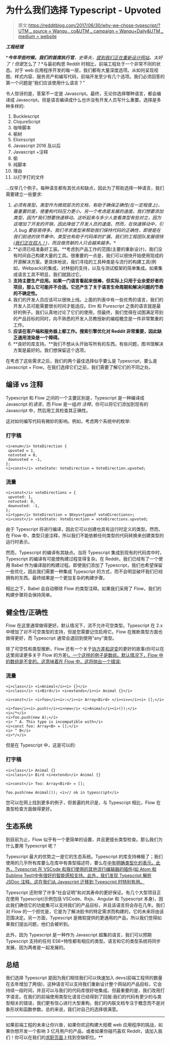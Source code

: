 # 为什么我们选择 Typescript - Upvoted

> 原文:[https://redditblog.com/2017/06/30/why-we-chose-typescript/?UTM _ source = Wanqu . co&UTM _ campaign = Wanqu+Daily&UTM _ medium = website](https://redditblog.com/2017/06/30/why-we-chose-typescript/?utm_source=wanqu.co&utm_campaign=Wanqu+Daily&utm_medium=website)

 ***工程经理***

 ****今年早些时候，我们的首席执行官**，史蒂夫，[提到我们正在重新设计网站](https://www.reddit.com/r/announcements/comments/5q4qmg/out_with_2016_in_with_2017/)。太好了！但是*怎么了？*与最初构思 Reddit 时相比，前端工程处于一个非常不同的状态。对于 web 应用程序开发的每一层，我们都有大量深度选项。从如何呈现视图、样式内容、服务资产和编写代码，前端开发至少有几个选项。我们必须回答的第一个问题是“我们应该使用什么语言？”

令人惊讶的是，答案不一定是 Javascript。最终，无论你选择哪种语言，都会编译成 Javascript。但是语言编译成什么也许没有开发人员写什么重要。选择是多种多样的:

1.  Bucklescript
2.  ClojureScript
3.  咖啡脚本
4.  榆树
5.  Elixirscript
6.  Javascript 2016 及以后
7.  Javascript +注释
8.  偷
9.  纯脚本
10.  理由
11.  以打字打的文件

…仅举几个例子。每种语言都有其优点和缺点，因此为了帮助选择一种语言，我们需要建立一些要求:

1.  **必须有类型。类型作为微观层次的文档，有助于确保正确性(在一定程度上)，最重要的是，使重构代码压力更小。另一个考虑是发展的速度。我们想要添加类型*，因为*我们想要快速移动。这听起来与多少人查看类型有些对立，因为这增加了开发的开销，因此降低了开发人员的速度。然而，在快速移动中，引入 bug 要容易得多。我们寻求类型来帮助我们保持代码的正确性，即使是在我们前进的快节奏中。类型也有助于代码库的扩展。我们的工程团队发展很快([我们正在招人！](https://about.reddit.com/careers/))，而且做贡献的人只会越来越多。**
2.  **必须已经准备好工装。**考虑到产品工作的范围(主要的重新设计)，我们没有时间自己构建大量的工具。很重要的一点是，我们可以很快开始使用现成的开源解决方案。更具体地说，我们寻找的工具种类是与流行的构建工具(例如，Webpack)的集成，对林挺的支持，以及与测试框架的简单集成。如果集成语言工具不明显，我们就跳过它。
3.  **支持主要生产应用。如果一门语言看起来很棒，但实际上只用于业余爱好者的项目，那么它可能并不合适。它还产生了关于语言生命周期和解决问题的节奏的不确定性。**
4.  我们的开发人员应该可以很快上线。上面的列表中有一些优秀的语言，我们的开发人员可能需要很长时间才能适应。Elm 和 Purescript 之类的语言就是最好的例子。我们认真地讨论了它们的使用，但最终，我们觉得在试图满足苛刻的产品目标的同时，向不熟悉的开发人员教授新的编程概念是一件非常繁重的工作。
5.  **应该在客户端和服务器上都工作。搜索引擎优化对 Reddit 非常重要，因此缺乏通用渲染是一个障碍。**
6.  **良好的库支持。**我们不想从头开始写所有的东西。有些问题，图书馆解决方案是最好的。我们想保留这个选项。

在考虑了这些需求之后，我们的两个最佳选择似乎要么是 Typescript，要么是 Javascript + Flow。在我们选择它们之前，我们需要了解它们的不同之处。

## **编译 vs 注释**

Typescript 和 Flow 之间的一个主要区别是，Typescript 是一种编译成 Javascript 的*语言*，而 Flow 是一组*的* *注释*，你可以将它们添加到现有的 Javascript 中，然后用工具检查其正确性。

这对如何编写代码有微妙的影响。例如，考虑两个系统中的枚举:

### **打字稿**

```
<i>enum</i> VoteDirection {
 upvoted = 1,
 notvoted = 0,
 downvoted = -1,
};
<i>const</i> voteState: VoteDirection = VoteDirection.upvoted;
```

### **流量**

```
<i>const</i> voteDirections = {
 upvoted: 1,
 notvoted: 0,
 downvoted: -1,
};
<i>type</i> VoteDirection = $Keys<typeof voteDirections>;
<i>const</i> voteState: VoteDirection = voteDirections.upvoted;
```

由于 Typescript 将进行编译，因此它可以创建也具有运行时定义的类型。然而，在 Flow 中，类型只是注释，所以我们不能依赖任何类型的代码转换来创建类型的运行时表示。

然而，Typescript 的编译有其缺点。当将 Typescript 集成到现有的代码库中时，Typescript 的编译有可能使构建过程变得复杂。在 Reddit，我们已经有了一个使用 Babel 作为编译层的构建过程。即使我们添加了 Typescript，我们也希望保留一些优化，因此我们需要一种集成 Typescript 的方式，而不会明显破坏我们已经拥有的东西。最终结果是一个更加复杂的构建步骤。

相比之下，Babel 会自动移除 Flow 的类型注释。如果我们采用了 Flow，我们的构建步骤将会保持简单。

## **健全性/正确性**

Flow 在这里通常做得更好。默认情况下，流不允许可空类型。Typescript 在 2.x 中增加了对不可空类型的支持，但是您需要记住启用它。Flow 在推断类型方面也做得更好，而 Typescript 通常会退回到使用“any”类型。

除了可空性和类型推断，Flow 还有一个关于[协方差和逆变](https://en.wikipedia.org/wiki/Covariance_and_contravariance_(computer_science))的更好的故事(你可以在这里阅读更多关于 Flow 的方差[)。一个这样的例子是数组。默认情况下，Flow 中的数组是不变的。这意味着在 Flow 中，这将抛出一个错误:](https://flow.org/en/docs/lang/variance/)

### **流量**

```
<i>class</i> <i>Animal</i><i> {}</i>
<i>class</i> <i>Bird</i> <i>extends</i><i> Animal {}</i>

<i>const</i> <i>foo</i><i>:</i><i> Array<Bird> </i><i>=</i><i> [];</i>

<i>foo</i><i>.push(</i><i>new</i> <i>Animal</i><i>());</i>
<i>/*</i>
<i>foo.push(new A);</i>
<i> ^ A. This type is incompatible with</i>
<i>const foo: Array<B> = [];</i>
<i> ^ B</i>
<i>*/</i>
```

但是在 Typescript 中，这是可以的:

### **打字稿**

```
<i>class</i> Animal {}
<i>class</i> Bird <i>extends</i> Animal {}

<i>const</i> foo: Array<Bird> = [];

foo.push(new Animal()); <i>// ok in typescript</i>
```

您可以在网上找到更多的例子，但普遍的共识是，与 Typescript 相比，Flow 在类型检查方面做得更好。

## **生态系统**

到目前为止，Flow 似乎有一个更简单的设置，并且更擅长类型检查。那么我们为什么要用 Typescript 呢？

Typescript 最大的优势之一是它的生态系统。Typescript 的库支持棒极了；我们使用的几乎所有库要么在库中有类型描述符，要么在[中有明确类型化的表示。此外，Typescript 在 VSCode 和我们使用的其他流行编辑器的插件(如 Atom 和 Sublime Text)中有很好的智能感知支持。此外，我们发现 Typescript 解析 JSDoc 注释。这在我们从 Javascript 迁移到 Typescript 时特别有用。](https://github.com/DefinitelyTyped/DefinitelyTyped)

Typescript 还附带了许多“社会证明”和对其寿命的更好保证。有几个大型项目正在使用 Typescript(示例包括 VSCode、Rxjs、Angular 和 Typescript 本身)，因此我们确信它的功能集可以支持我们的产品目标，并且该语言将会存在几年。我们对 Flow 的一个担忧是，它是为了解决脸书的特定需求而构建的，它的未来将由该范围决定。另一方面，Typescript 是微软提供的更通用的产品，所以我们觉得如果我们提出问题，他们会被听到。

此外，因为 Typescript 是一种作为 Javascript 超集的语言，我们可以预期 Typescript 支持的任何 ES6+特性都有相应的类型。语言和它的类型系统将同步发展，因为两者是一起发展的。

## **总结**

我们选择 Typescript 是因为我们相信我们可以快速加入 devs(前端工程师的数量在去年增加了两倍)，这种语言可以支持我们重新设计整个网站的产品目标，它会持续一段时间，并且可以与我们的代码库很好地集成。但最重要的是，我们改用打字语言。在我们的前端使用类型化语言已经得到了回报:我们的代码有更少的与类型相关的错误，我们更有信心进行大型重构，我们的内联文档专注于概念而不是对象形状和函数参数。总的来说，我们对自己的选择很满意。

* * *

如果前端工程的未来让你兴奋，如果你欢迎构建大规模 web 应用程序的挑战，如果你想开发一个影响 3 亿月用户的产品，或者如果你碰巧喜欢 Reddit，请加入我们！你可以在我们的[求职页面](https://about.reddit.com/careers/)上找到空缺职位。**